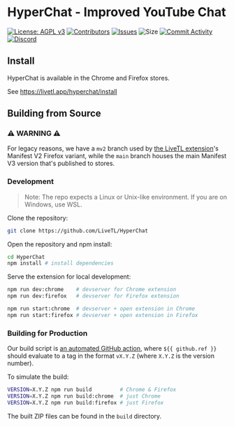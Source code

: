 # HyperChat - Improved YouTube Chat

[![License: AGPL v3](https://img.shields.io/badge/License-AGPL%20v3-blue.svg)](https://www.gnu.org/licenses/agpl-3.0)
[![Contributors](https://img.shields.io/github/contributors/LiveTL/HyperChat)](https://github.com/LiveTL/HyperChat/contributors)
[![Issues](https://img.shields.io/github/issues/LiveTL/HyperChat)](https://github.com/LiveTL/HyperChat/issues)
![Size](https://img.shields.io/github/repo-size/LiveTL/HyperChat)
[![Commit Activity](https://img.shields.io/github/commit-activity/w/LiveTL/HyperChat)](https://github.com/LiveTL/HyperChat/commits/)
[![Discord](https://img.shields.io/discord/780938154437640232.svg?label=&logo=discord&logoColor=ffffff&color=7389D8&labelColor=6A7EC2)](https://discord.gg/uJrV3tmthg)


## Install

HyperChat is available in the Chrome and Firefox stores.

See https://livetl.app/hyperchat/install


## Building from Source

### ⚠️ WARNING ⚠️

For legacy reasons, we have a `mv2` branch used by [the LiveTL extension](https://github.com/LiveTL/LiveTL)'s Manifest V2 Firefox variant, while the `main` branch houses the main Manifest V3 version that's published to stores.

### Development

> Note: The repo expects a Linux or Unix-like environment. If you are on Windows, use WSL.

Clone the repository:

```bash
git clone https://github.com/LiveTL/HyperChat
```

Open the repository and npm install:

```bash
cd HyperChat
npm install # install dependencies
```

Serve the extension for local development:

```bash
npm run dev:chrome    # devserver for Chrome extension
npm run dev:firefox   # devserver for Firefox extension

npm run start:chrome  # devserver + open extension in Chrome
npm run start:firefox # devserver + open extension in Firefox
```

### Building for Production

Our build script is [an automated GitHub action](.github/workflows/release.yml), where `${{ github.ref }}` should evaluate to a tag in the format `vX.Y.Z` (where `X.Y.Z` is the version number).

To simulate the build:

```bash
VERSION=X.Y.Z npm run build         # Chrome & Firefox
VERSION=X.Y.Z npm run build:chrome  # just Chrome
VERSION=X.Y.Z npm run build:firefox # just Firefox
```

The built ZIP files can be found in the `build` directory.
